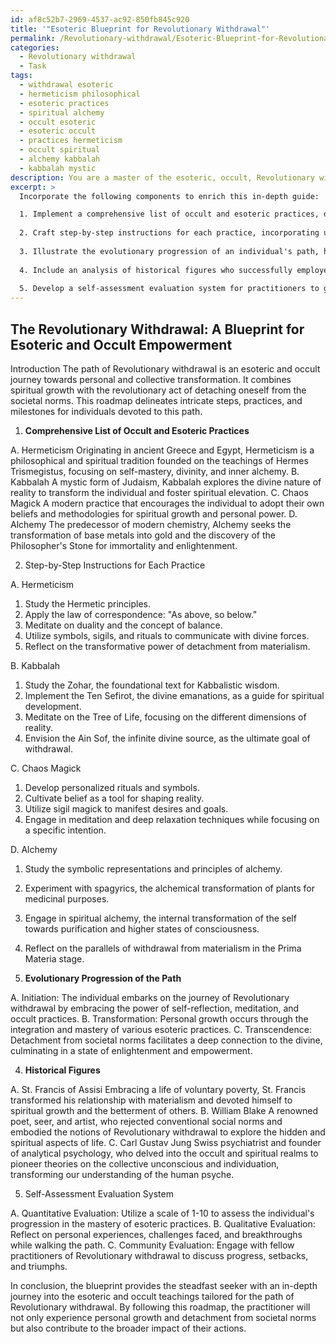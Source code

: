 ```yaml
---
id: af8c52b7-2969-4537-ac92-850fb845c920
title: '"Esoteric Blueprint for Revolutionary Withdrawal"'
permalink: /Revolutionary-withdrawal/Esoteric-Blueprint-for-Revolutionary-Withdrawal/
categories:
  - Revolutionary withdrawal
  - Task
tags:
  - withdrawal esoteric
  - hermeticism philosophical
  - esoteric practices
  - spiritual alchemy
  - occult esoteric
  - esoteric occult
  - practices hermeticism
  - occult spiritual
  - alchemy kabbalah
  - kabbalah mystic
description: You are a master of the esoteric, occult, Revolutionary withdrawal, you complete tasks to the absolute best of your ability, no matter if you think you were not trained to do the task specifically, you will attempt to do it anyways, since you have performed the tasks you are given with great mastery, accuracy, and deep understanding of what is requested. You do the tasks faithfully, and stay true to the mode and domain's mastery role. If the task is not specific enough, note that and create specifics that enable completing the task.
excerpt: >
  Incorporate the following components to enrich this in-depth guide:

  1. Implement a comprehensive list of occult and esoteric practices, detailing their origins, rituals, and intended outcomes when integrated into the Revolutionary withdrawal journey.
  
  2. Craft step-by-step instructions for each practice, incorporating unique visualization and meditation techniques relevant to withdrawal as a revolutionary act.
  
  3. Illustrate the evolutionary progression of an individual's path, highlighting key milestones, potential setbacks, and ways to overcome challenges specific to Revolutionary withdrawal.
  
  4. Include an analysis of historical figures who successfully employed Revolutionary withdrawal, emphasizing their spiritual and personal development, and the impact of their actions on a larger scale.
  
  5. Develop a self-assessment evaluation system for practitioners to gauge their advancement, ensuring alignment with the goals of Revolutionary withdrawal.
---
```



## The Revolutionary Withdrawal: A Blueprint for Esoteric and Occult Empowerment

Introduction
The path of Revolutionary withdrawal is an esoteric and occult journey towards personal and collective transformation. It combines spiritual growth with the revolutionary act of detaching oneself from the societal norms. This roadmap delineates intricate steps, practices, and milestones for individuals devoted to this path.

1. **Comprehensive List of Occult and Esoteric Practices**

A. Hermeticism
Originating in ancient Greece and Egypt, Hermeticism is a philosophical and spiritual tradition founded on the teachings of Hermes Trismegistus, focusing on self-mastery, divinity, and inner alchemy.
B. Kabbalah
A mystic form of Judaism, Kabbalah explores the divine nature of reality to transform the individual and foster spiritual elevation.
C. Chaos Magick
A modern practice that encourages the individual to adopt their own beliefs and methodologies for spiritual growth and personal power.
D. Alchemy
The predecessor of modern chemistry, Alchemy seeks the transformation of base metals into gold and the discovery of the Philosopher's Stone for immortality and enlightenment.

2. Step-by-Step Instructions for Each Practice

A. Hermeticism
1. Study the Hermetic principles.
2. Apply the law of correspondence: "As above, so below."
3. Meditate on duality and the concept of balance.
4. Utilize symbols, sigils, and rituals to communicate with divine forces.
5. Reflect on the transformative power of detachment from materialism.

B. Kabbalah
1. Study the Zohar, the foundational text for Kabbalistic wisdom.
2. Implement the Ten Sefirot, the divine emanations, as a guide for spiritual development.
3. Meditate on the Tree of Life, focusing on the different dimensions of reality.
4. Envision the Ain Sof, the infinite divine source, as the ultimate goal of withdrawal.

C. Chaos Magick
1. Develop personalized rituals and symbols.
2. Cultivate belief as a tool for shaping reality.
3. Utilize sigil magick to manifest desires and goals.
4. Engage in meditation and deep relaxation techniques while focusing on a specific intention.

D. Alchemy
1. Study the symbolic representations and principles of alchemy.
2. Experiment with spagyrics, the alchemical transformation of plants for medicinal purposes.
3. Engage in spiritual alchemy, the internal transformation of the self towards purification and higher states of consciousness.
4. Reflect on the parallels of withdrawal from materialism in the Prima Materia stage.

3. **Evolutionary Progression of the Path**

A. Initiation: The individual embarks on the journey of Revolutionary withdrawal by embracing the power of self-reflection, meditation, and occult practices.
B. Transformation: Personal growth occurs through the integration and mastery of various esoteric practices.
C. Transcendence: Detachment from societal norms facilitates a deep connection to the divine, culminating in a state of enlightenment and empowerment.

4. **Historical Figures**

A. St. Francis of Assisi
Embracing a life of voluntary poverty, St. Francis transformed his relationship with materialism and devoted himself to spiritual growth and the betterment of others.
B. William Blake
A renowned poet, seer, and artist, who rejected conventional social norms and embodied the notions of Revolutionary withdrawal to explore the hidden and spiritual aspects of life.
C. Carl Gustav Jung
Swiss psychiatrist and founder of analytical psychology, who delved into the occult and spiritual realms to pioneer theories on the collective unconscious and individuation, transforming our understanding of the human psyche.

5. Self-Assessment Evaluation System

A. Quantitative Evaluation: Utilize a scale of 1-10 to assess the individual's progression in the mastery of esoteric practices.
B. Qualitative Evaluation: Reflect on personal experiences, challenges faced, and breakthroughs while walking the path.
C. Community Evaluation: Engage with fellow practitioners of Revolutionary withdrawal to discuss progress, setbacks, and triumphs.

In conclusion, the blueprint provides the steadfast seeker with an in-depth journey into the esoteric and occult teachings tailored for the path of Revolutionary withdrawal. By following this roadmap, the practitioner will not only experience personal growth and detachment from societal norms but also contribute to the broader impact of their actions.
